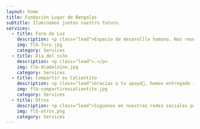 ```yaml
---
layout: home
title: Fundación Lugar de Bengalas
subtitle: Iluminemos juntos nuestro futuro.
services:
  - title: Foro de Luz
    description: <p class="lead">Espacio de desarolllo humano. Nos reunimos todos los Lunes 5pm hora CDMX.</p>
    img: flb-foro.jpg
    category: Services
  - title: Día del niño
    description: <p class="lead">.</p>
    img: flb-diadelnino.jpg
    category: Services
  - title: Compartir es Calientito
    description: <p class="lead">Gracias a tu apoyo🥳, hemos entregado +4,000 prendas que abrigarán el cuerpo hombres, mujeres y niños en situación vulnerable. Con cada prenda entregada les transmitimos que existen personas a las que les importa su bienestar y su salud.</p>
    img: flb-compartirescalientito.jpg
    category: Services
  - title: Otros
    description: <p class="lead">Siguenos en nuestras redes sociales para enterarte de novedades.</p>
    img: flb-otros.png
    category: Services
---
```

